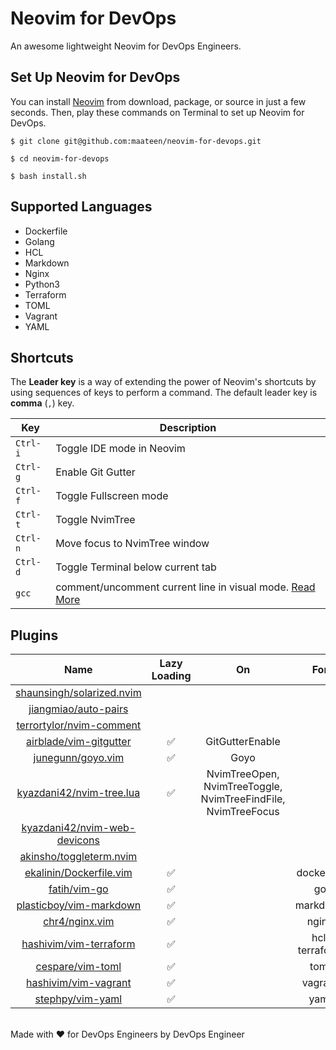 # Neovim for DevOps

An awesome lightweight Neovim for DevOps Engineers.

## Set Up Neovim for DevOps

You can install [Neovim](https://github.com/neovim/neovim/wiki/Installing-Neovim) from download, package, or source in just a few seconds. Then, play these commands on Terminal to set up Neovim for DevOps.

```
$ git clone git@github.com:maateen/neovim-for-devops.git
```
```
$ cd neovim-for-devops
```
```
$ bash install.sh
```

## Supported Languages

- Dockerfile
- Golang
- HCL
- Markdown
- Nginx
- Python3
- Terraform
- TOML
- Vagrant
- YAML

## Shortcuts

The **Leader key** is a way of extending the power of Neovim's shortcuts by using sequences of keys to perform a command. The default leader key is **comma** (`,`) key.

| Key | Description |
| --- | --- |
| `Ctrl-i` | Toggle IDE mode in Neovim |
| `Ctrl-g` | Enable Git Gutter |
| `Ctrl-f` | Toggle Fullscreen mode |
| `Ctrl-t` | Toggle NvimTree |
| `Ctrl-n` | Move focus to NvimTree window |
| `Ctrl-d` | Toggle Terminal below current tab |
| `gcc` | comment/uncomment current line in visual mode. [Read More](https://github.com/terrortylor/nvim-comment#usage) |

## Plugins

| Name | Lazy Loading | On | For |
| :---: | :---: | :---: | :---: |
| [shaunsingh/solarized.nvim](https://github.com/shaunsingh/solarized.nvim) | | | |
| [jiangmiao/auto-pairs](https://github.com/jiangmiao/auto-pairs) | | | |
| [terrortylor/nvim-comment](https://github.com/terrortylor/nvim-comment) | | | |
| [airblade/vim-gitgutter](https://github.com/airblade/vim-gitgutter) | :white_check_mark: | GitGutterEnable | |
| [junegunn/goyo.vim](https://github.com/junegunn/goyo.vim) | :white_check_mark: | Goyo | |
| [kyazdani42/nvim-tree.lua](https://github.com/kyazdani42/nvim-tree.lua) | :white_check_mark: | NvimTreeOpen, NvimTreeToggle, NvimTreeFindFile, NvimTreeFocus | |
| [kyazdani42/nvim-web-devicons](https://github.com/kyazdani42/nvim-web-devicons) | | | |
| [akinsho/toggleterm.nvim](https://github.com/akinsho/toggleterm.nvim) | | | |
| [ekalinin/Dockerfile.vim](https://github.com/ekalinin/Dockerfile.vim) | :white_check_mark: | | dockerfile |
| [fatih/vim-go](https://github.com/fatih/vim-go) | :white_check_mark: | | go |
| [plasticboy/vim-markdown](https://github.com/plasticboy/vim-markdown) | :white_check_mark: | | markdown |
| [chr4/nginx.vim](https://github.com/chr4/nginx.vim) | :white_check_mark: | | nginx |
| [hashivim/vim-terraform](https://github.com/hashivim/vim-terraform) | :white_check_mark: | | hcl, terraform |
| [cespare/vim-toml](https://github.com/cespare/vim-toml) | :white_check_mark: | | toml |
| [hashivim/vim-vagrant](https://github.com/hashivim/vim-vagrant) | :white_check_mark: | | vagrant |
| [stephpy/vim-yaml](https://github.com/stephpy/vim-yaml) | :white_check_mark: | | yaml |

<br>Made with :heart: for DevOps Engineers by DevOps Engineer
